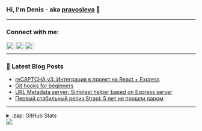 ### Hi, I'm Denis - aka [pravosleva][website] 👋

---

### Connect with me:

[<img align="left" alt="Pravosleva | Facebook" width="22px" src="https://cdn.jsdelivr.net/npm/simple-icons@v3/icons/facebook.svg" />][facebook]
[<img align="left" alt="Dan Pol | LinkedIn" width="22px" src="https://cdn.jsdelivr.net/npm/simple-icons@v3/icons/linkedin.svg" />][linkedin]
[<img align="left" alt="Dan Pol | Twitter" width="22px" src="https://cdn.jsdelivr.net/npm/simple-icons@v3/icons/twitter.svg" />][twitter]
<br />

---

### 📕 Latest Blog Posts

<!-- BLOG-POST-LIST:START -->

- [reCAPTCHA v3: Интеграция в проект на React + Express](http://pravosleva.ru/article/recaptcha-v3)
- [Git hooks for beginners](http://pravosleva.ru/article/git-hooks)
- [URL Metadata server: Simplest helper based on Express server](http://pravosleva.ru/article/url-metadata-server)
- [Первый стабильный релиз Strapi: 5 лет не прошли даром](http://pravosleva.ru/article/pervyj-stabilnyj-reliz-strapi)
<!-- BLOG-POST-LIST:END -->

---

<details>
  <summary>:zap: GitHub Stats</summary>
  
  <img align="left" alt="Dan's Github Stats" src="https://github-readme-stats.vercel.app/api?username=pravosleva&theme=default&show_icons=true&hide_border=true" />
</details>

<img src="https://img.shields.io/twitter/follow/pravosleva86?style=for-the-badg" />

[website]: http://pravosleva.ru
[facebook]: https://facebook.com/pravosleva
[linkedin]: https://www.linkedin.com/in/pravosleva
[twitter]: https://www.twitter.com/in/pravosleva86
